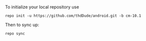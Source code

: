 
To initialize your local repository use

    repo init -u https://github.com/thdDude/android.git -b cm-10.1

Then to sync up:

    repo sync

